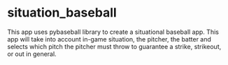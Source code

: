 # situation_baseball
This app uses pybaseball library to create a situational baseball app. This app will take into account in-game situation, the pitcher, the batter and selects which pitch the pitcher must throw to guarantee a strike, strikeout, or out in general. 
